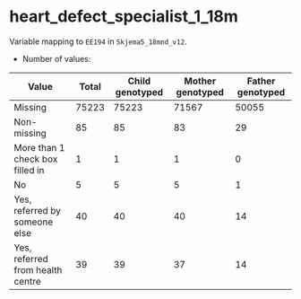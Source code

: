 # heart_defect_specialist_1_18m
Variable mapping to `EE194` in `Skjema5_18mnd_v12`.
- Number of values:

| Value | Total | Child genotyped | Mother genotyped | Father genotyped |
| ----- | ----- | --------------- | ---------------- | ---------------- |
| Missing | 75223 | 75223 | 71567 | 50055 |
| Non-missing | 85 | 85 | 83 | 29 |
| More than 1 check box filled in | 1 | 1 | 1 |0 |
| No | 5 | 5 | 5 |1 |
| Yes, referred by someone else | 40 | 40 | 40 |14 |
| Yes, referred from health centre | 39 | 39 | 37 |14 |



